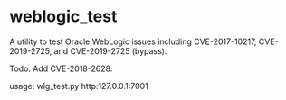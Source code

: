 # weblogic_test
A utility to test Oracle WebLogic issues including CVE-2017-10217, CVE-2019-2725, and CVE-2019-2725 (bypass).

Todo:
Add CVE-2018-2628.

usage: wlg_test.py http:127.0.0.1:7001
